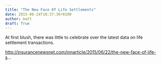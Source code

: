 ```yaml
---
title: "The New Face Of Life Settlements"
date: 2015-06-24T18:37:36+0100
author: matt
draft: True
---
```

At first blush, there was little to celebrate over the latest data on life settlement transactions.

http://insurancenewsnet.com/innarticle/2015/06/22/the-new-face-of-life-s...
